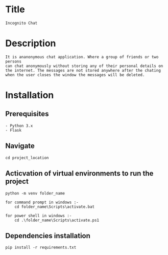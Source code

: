 # Title
    Incognito Chat

# Description
    It is ananonymous chat application. Where a group of friends or two persons 
    can chat anonymously without storing any of their personal details on the internet. The messages are not stored anywhere after the chating when the user closes the window the messages will be deleted.

# Installation

## Prerequisites
    - Python 3.x
    - Flask

## Navigate
    cd project_location

## Acticvation of virtual environments to run the project
    python -m venv folder_name

    for command prompt in windows :-
        cd folder_name\Scripts\activate.bat 
    
    for power shell in windows :-
        cd .\folder_name\Scripts\activate.ps1 

## Dependencies installation
    pip install -r requirements.txt

